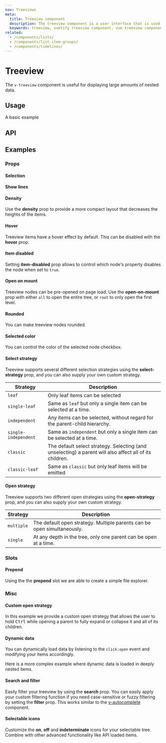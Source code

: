 ```yaml
---
nav: Treeviews
meta:
  title: Treeview component
  description: The treeview component is a user interface that is used to represent hierarchical data in a tree structure.
  keywords: treeview, vuetify treeview component, vue treeview component
related:
  - /components/lists/
  - /components/list-item-groups/
  - /components/timelines/
---
```


# Treeview

The `v-treeview` component is useful for displaying large amounts of nested data.

<entry />

## Usage

A basic example

<example file="v-treeview/usage" />

## API

<api-inline />

## Examples

### Props

#### Selection

<example file="v-treeview/prop-selection" />

#### Show lines

<example file="v-treeview/prop-show-lines" />

#### Density

Use the **density** prop to provide a more compact layout that decreases the heights of the items.

<example file="v-treeview/prop-density" />

#### Hover

Treeview items have a hover effect by default. This can be disabled with the **hover** prop.

<example file="v-treeview/prop-hoverable" />

#### Item disabled

Setting **item-disabled** prop allows to control which node's property disables the node when set to `true`.

<example file="v-treeview/prop-item-disabled" />

#### Open on mount

Treeview nodes can be pre-opened on page load. Use the **open-on-mount** prop with either `all` to open the entire tree, or `root` to only open the first level.

<example file="v-treeview/prop-open-on-mount" />

#### Rounded

You can make treeview nodes rounded.

<example file="v-treeview/prop-rounded" />

#### Selected color

You can control the color of the selected node checkbox.

<example file="v-treeview/prop-selected-color" />

#### Select strategy

Treeview supports several different selection strategies using the **select-strategy** prop, and you can also supply your own custom strategy.

| Strategy | Description |
|-|-
| `leaf` | Only leaf items can be selected
| `single-leaf` | Same as `leaf` but only a single item can be selected at a time.
| `independent` | Any items can be selected, without regard for the parent-child hierarchy.
| `single-independent` | Same as `independent` but only a single item can be selected at a time.
| `classic` | The default select strategy. Selecting (and unselecting) a parent will also affect all of its children.
| `classic-leaf` | Same as `classic` but only leaf items will be emitted

<example file="v-treeview/prop-select-strategy" />

#### Open strategy

Treeview supports two different open strategies using the **open-strategy** prop, and you can also supply your own custom strategy.

| Strategy | Description |
|-|-
| `multiple` | The default open strategy. Multiple parents can be open simultaneously.
| `single` | At any depth in the tree, only one parent can be open at a time.

<example file="v-treeview/prop-open-strategy" />

### Slots

#### Prepend

Using the the **prepend** slot we are able to create a simple file explorer.

<example file="v-treeview/slot-prepend" />

### Misc

#### Custom open strategy

In this example we provide a custom open strategy that allows the user to hold <kbd>Ctrl</kbd> while opening a parent to fully expand or collapse it and all of its children.

<example file="v-treeview/misc-custom-open-strategy" />

#### Dynamic data

You can dynamically load data by listening to the `click:open` event and modifying your items accordingly.

<example file="v-treeview/misc-dynamic" />

Here is a more complex example where dynamic data is loaded in deeply nested items.

<example file="v-treeview/misc-dynamic-complex" />

#### Search and filter

Easily filter your treeview by using the **search** prop. You can easily apply your custom filtering function if you need case-sensitive or fuzzy filtering by setting the **filter** prop. This works similar to the [v-autocomplete](/components/autocompletes) component.

<example file="v-treeview/misc-search-and-filter" />

#### Selectable icons

Customize the **on**, **off** and **indeterminate** icons for your selectable tree. Combine with other advanced functionality like API loaded items.

<example file="v-treeview/misc-selectable-icons" />

<backmatter />
